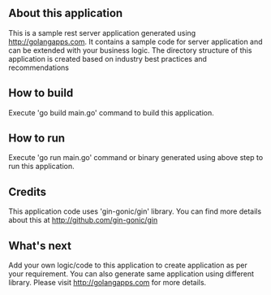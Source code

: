 
## About this application
This is a sample rest server application generated using http://golangapps.com.  It contains a sample code for server application and can be extended with your business logic. The directory structure of this application is created based on industry best practices and recommendations

## How to build
Execute 'go build main.go' command to build this application.

## How to run
Execute 'go run main.go' command or binary generated using above step to run this application.

## Credits
This application code uses 'gin-gonic/gin' library. You can find more details about this at http://github.com/gin-gonic/gin

## What's next
Add your own logic/code to this application to create application as per your requirement. You can also generate same application using different library. Please visit http://golangapps.com for more details.
 